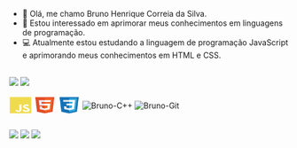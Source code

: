 - 👋 Olá, me chamo Bruno Henrique Correia da Silva.
- 👀 Estou interessado em aprimorar meus conhecimentos em linguagens de programação.
- 💻 Atualmente estou estudando a linguagem de programação JavaScript e aprimorando meus conhecimentos em HTML e CSS.
<div style="display: inline_block"><br>
  <img height="180em" src="https://github-readme-stats.vercel.app/api?username=brunoHcSbr&show_icons=true&theme=radical&include_all_commits=true&count_private=true"/>
  <img height="180em" src="https://github-readme-stats.vercel.app/api/top-langs/?username=brunoHcSbr&layout=compact&langs_count=7&theme=radical"/>
</div>

<div style="display: inline_block"><br>
  <img align="center" alt="Bruno-Js" height="30" width="40" src="https://raw.githubusercontent.com/devicons/devicon/master/icons/javascript/javascript-plain.svg">
  <img align="center" alt="Bruno-HTML" height="30" width="40" src="https://raw.githubusercontent.com/devicons/devicon/master/icons/html5/html5-original.svg">
  <img align="center" alt="Bruno-CSS" height="30" width="40" src="https://raw.githubusercontent.com/devicons/devicon/master/icons/css3/css3-original.svg">
  <img align="center" alt="Bruno-C++" height="30" width="40" src="https://cdn.jsdelivr.net/gh/devicons/devicon/icons/c/c-original.svg">
  <img align="center" alt="Bruno-Git" height="30" width="40" src="https://cdn.jsdelivr.net/gh/devicons/devicon/icons/git/git-original.svg">
</div>
  
  ##
  
  <div> 
 	<a href="https://api.whatsapp.com/send?phone=5519989136815&text=Ol%C3%A1%2C%20Bruno%20Henrique..." target="_blank"><img src="https://img.shields.io/badge/WhatsApp-25D366?style=for-the-badge&logo=whatsapp&logoColor=white" target="_blank"></a>
  <a href = "mailto:bruno.henrique.correia987@gmail.com"><img src="https://img.shields.io/badge/-Gmail-%23333?style=for-the-badge&logo=gmail&logoColor=white" target="_blank"></a>
  <a href="https://www.linkedin.com/in/bruno-correia-silva/" target="_blank"><img src="https://img.shields.io/badge/-LinkedIn-%230077B5?style=for-the-badge&logo=linkedin&logoColor=white" target="_blank"></a> 
 
</div>
